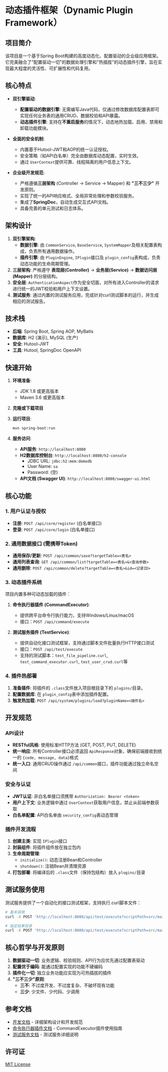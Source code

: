 # 动态插件框架（Dynamic Plugin Framework）

## 项目简介

该项目是一个基于Spring Boot构建的高度动态化、配置驱动的企业级应用框架。它完美融合了"配置驱动一切"的数据处理引擎和"热插拔"的动态插件引擎，旨在实现最大程度的灵活性、可扩展性和代码复用。

## 核心特点

- **双引擎驱动**:

  - **配置驱动的数据引擎**: 无需编写Java代码，仅通过修改数据库配置表即可实现任何业务表的通用CRUD、数据校验和API暴露。
  - **动态插件引擎**: 支持在**不重启服务**的情况下，动态地热加载、启用、禁用和卸载功能模块。
- **全面的安全机制**:

  - 内置基于Hutool-JWT和AOP的统一认证授权。
  - 安全策略（如API白名单）完全由数据库动态配置，实时生效。
  - 通过 `UserContext`提供可靠、线程隔离的用户信息上下文。
- **企业级开发规范**:

  - 严格遵循**三层架构** (Controller -> Service -> Mapper) 和 **"三不三少"** 开发原则。
  - 实现了统一的API响应格式、全局异常处理和参数校验服务。
  - 集成了**SpringDoc**，自动生成交互式API文档。
  - 具备完善的单元测试和日志体系。

## 架构设计

1. **双引擎架构**:
   - **数据引擎**: 由 `CommonService`, `BaseService`, `SystemMapper`及相关配置表构成，负责所有通用数据操作。
   - **插件引擎**: 由 `PluginEngine`, `IPlugin`接口及 `plugin_config`表构成，负责动态功能的生命周期管理。
2. **三层架构**: 严格遵守 **表现层(Controller)** -> **业务层(Service)** -> **数据访问层(Mapper)** 的分层结构。
3. **安全层**: `AuthenticationAspect`作为安全切面，对所有进入Controller的请求进行统一的JWT校验和用户上下文设置。
4. **测试服务**: 通过内置的测试服务应用，完成针对curl测试脚本的运行，并生成相应的测试报告。

## 技术栈

- **后端**: Spring Boot, Spring AOP, MyBatis
- **数据库**: H2 (演示), MySQL (生产)
- **安全**: Hutool-JWT
- **工具**: Hutool, SpringDoc OpenAPI

## 快速开始

1. **环境准备**:

   - JDK 1.8 或更高版本
   - Maven 3.6 或更高版本
2. **克隆或下载项目**
3. **运行项目**:

   ```bash
   mvn spring-boot:run
   ```
4. **服务访问**:

   - **API服务**: `http://localhost:8080`
   - **H2数据库控制台**: `http://localhost:8080/h2-console`
     - JDBC URL: `jdbc:h2:mem:demodb`
     - User Name: `sa`
     - Password: (空)
   - **API文档 (Swagger UI)**: `http://localhost:8080/swagger-ui.html`

## 核心功能

### 1. 用户认证与授权

- **注册**: `POST /api/core/register` (白名单接口)
- **登录**: `POST /api/core/login` (白名单接口)

### 2. 通用数据接口 (需携带Token)

- **通用保存/更新**: `POST /api/common/save?targetTable=<表名>`
- **通用列表查询**: `GET /api/common/list?targetTable=<表名>&<查询参数>`
- **通用删除**: `POST /api/common/delete?targetTable=<表名>&id=<记录ID>`

### 3. 动态插件系统

项目内置多种可动态加载的插件：

1. **命令执行器插件 (CommandExecutor)**:

   - 提供跨平台命令行执行能力，支持Windows/Linux/macOS
   - 接口：`POST /api/command/execute`
2. **测试服务插件 (TestService)**:

   - 提供自动化接口测试框架，支持通过脚本文件批量执行HTTP接口测试
   - 接口：`POST /api/test/execute`
   - 支持的测试脚本：`test_file_pipeline.curl`, `test_command_executor.curl`, `test_user_crud.curl`等

### 4. 插件热部署

1. **准备插件**: 将插件的 `.class`文件放入项目根目录下的 `plugins/`目录。
2. **配置数据库**: 在 `plugin_config`表中添加插件配置。
3. **触发热加载**: `POST /api/system/plugins/load?pluginName=<插件名>`

## 开发规范

### API设计

- **RESTful风格**: 使用标准HTTP方法 (GET, POST, PUT, DELETE)
- **统一响应**: 所有Controller接口必须返回 `ApiResponse`对象，确保前端接收到统一的 `{code, message, data}`格式
- **统一入口**: 通用CRUD操作通过 `/api/common`接口，插件功能通过独立命名空间

### 安全与认证

- **JWT认证**: 非白名单接口须携带 `Authorization: Bearer <token>`
- **用户上下文**: 业务逻辑中通过 `UserContext`获取用户信息，禁止从前端参数获取
- **白名单配置**: API白名单由 `security_config`表动态管理

### 插件开发流程

1. **创建主类**: 实现 `IPlugin`接口
2. **封装组件**: 将插件组件放在独立包内
3. **生命周期管理**:
   - `initialize()`: 动态注册Bean和Controller
   - `shutdown()`: 注销Bean并清理资源
4. **打包部署**: 将编译后的 `.class`文件（保持包结构）放入 `plugins/`目录

## 测试服务使用

测试服务提供了一个自动化的接口测试框架，支持执行.curl脚本文件：

```bash
# 基本调用
curl -X POST 'http://localhost:8080/api/test/execute?scriptPath=src/main/resources/test/test_user_crud.curl'

# 指定结果目录
curl -X POST 'http://localhost:8080/api/test/execute?scriptPath=src/main/resources/test/test_file_pipeline.curl&resultDir=/tmp/test_results'
```

## 核心哲学与开发原则

1. **数据驱动一切**: 业务逻辑、校验规则、API行为应优先通过配置表驱动
2. **配置优于编码**: 能通过配置实现的功能不硬编码
3. **插件化一切**: 独立业务功能应实现为可热插拔的插件
4. **"三不三少"原则**:
   - **三不**: 不过度开发、不过度复杂、不破坏现有功能
   - **三少**: 少文件、少代码、少调用

## 参考文档

- [开发文档](docs/开发文档.md) - 详细架构设计和开发规范
- [命令执行器插件文档](docs/command-executor-plugin.md) - CommandExecutor插件使用指南
- [测试服务文档](docs/test-service.md) - 测试服务详细说明

## 许可证

[MIT License](LICENSE)
